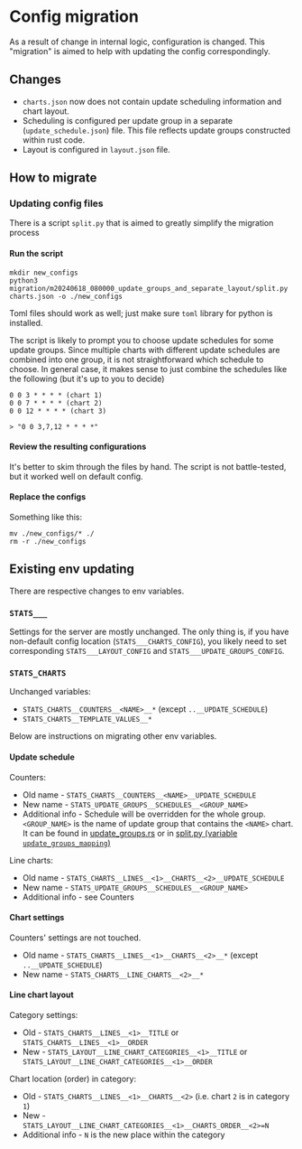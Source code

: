 # Config migration

As a result of change in internal logic, configuration is changed.
This "migration" is aimed to help with updating the config correspondingly.

## Changes

- `charts.json` now does not contain update scheduling information and chart layout. 
- Scheduling is configured per update group in a separate (`update_schedule.json`) file.
This file reflects update groups constructed within rust code.
- Layout is configured in `layout.json` file.

## How to migrate

### Updating config files
There is a script `split.py` that is aimed to greatly simplify the migration process

#### Run the script
```
mkdir new_configs
python3 migration/m20240618_080000_update_groups_and_separate_layout/split.py charts.json -o ./new_configs 
```
Toml files should work as well; just make sure `toml` library for python is installed.

The script is likely to prompt you to choose update schedules for some update groups. Since multiple charts with different
update schedules are combined into one group, it is not straightforward which schedule to choose. In general case, it makes sense to just combine the schedules like the following (but it's up to you to decide)
```
0 0 3 * * * * (chart 1)
0 0 7 * * * * (chart 2)
0 0 12 * * * * (chart 3)

> "0 0 3,7,12 * * * *"
```

#### Review the resulting configurations
It's better to skim through the files by hand. The script is not battle-tested, but it worked well on default config.

#### Replace the configs
Something like this:
```
mv ./new_configs/* ./
rm -r ./new_configs
```

## Existing env updating

There are respective changes to env variables.

### `STATS___`
Settings for the server are mostly unchanged. The only thing is, if you have non-default config location (`STATS___CHARTS_CONFIG`), you likely need to set corresponding `STATS___LAYOUT_CONFIG` and `STATS___UPDATE_GROUPS_CONFIG`.

### `STATS_CHARTS`
Unchanged variables:

- `STATS_CHARTS__COUNTERS__<NAME>__*` (except `..__UPDATE_SCHEDULE`) 
- `STATS_CHARTS__TEMPLATE_VALUES__*`

Below are instructions on migrating other env variables.

#### Update schedule

Counters:

- Old name - `STATS_CHARTS__COUNTERS__<NAME>__UPDATE_SCHEDULE`
- New name - `STATS_UPDATE_GROUPS__SCHEDULES__<GROUP_NAME>`
- Additional info - Schedule will be overridden for the whole group. `<GROUP_NAME>` is the name of update group
that contains the `<NAME>` chart. It can be found in [update_groups.rs](../../../stats-server/src/update_groups.rs) or
in [split.py (variable `update_groups_mapping`)](./split.py)

Line charts:

- Old name - `STATS_CHARTS__LINES__<1>__CHARTS__<2>__UPDATE_SCHEDULE`
- New name - `STATS_UPDATE_GROUPS__SCHEDULES__<GROUP_NAME>`
- Additional info - see Counters

#### Chart settings

Counters' settings are not touched.

- Old name - `STATS_CHARTS__LINES__<1>__CHARTS__<2>__*` (except `..__UPDATE_SCHEDULE`)
- New name - `STATS_CHARTS__LINE_CHARTS__<2>__*`

#### Line chart layout

Category settings:

- Old - `STATS_CHARTS__LINES__<1>__TITLE` or `STATS_CHARTS__LINES__<1>__ORDER`
- New - `STATS_LAYOUT__LINE_CHART_CATEGORIES__<1>__TITLE` or `STATS_LAYOUT__LINE_CHART_CATEGORIES__<1>__ORDER`

Chart location (order) in category:

- Old - `STATS_CHARTS__LINES__<1>__CHARTS__<2>` (i.e. chart `2` is in category `1`)
- New - `STATS_LAYOUT__LINE_CHART_CATEGORIES__<1>__CHARTS_ORDER__<2>=N`
- Additional info - `N` is the new place within the category
